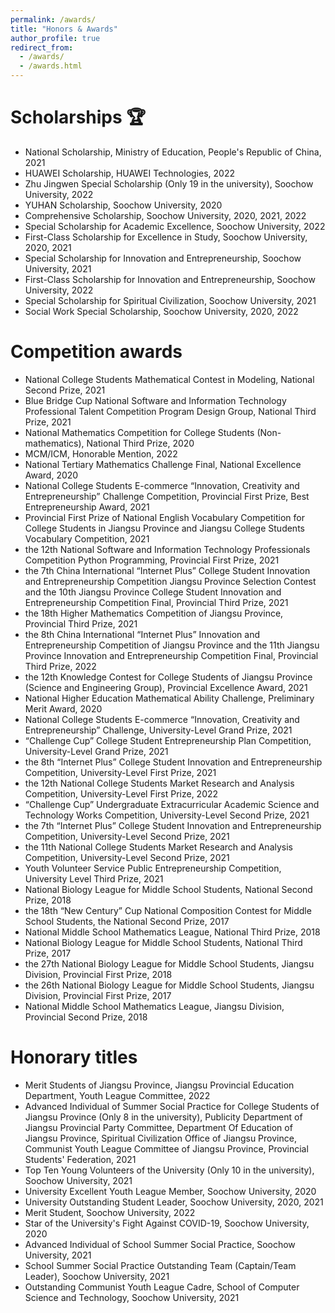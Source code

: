 ```yaml
---
permalink: /awards/
title: "Honors & Awards"
author_profile: true
redirect_from: 
  - /awards/
  - /awards.html
---
```


Scholarships 🏆
======
* National Scholarship, Ministry of Education, People's Republic of China, 2021
* HUAWEI Scholarship, HUAWEI Technologies, 2022
* Zhu Jingwen Special Scholarship (Only 19 in the university), Soochow University, 2022
* YUHAN Scholarship, Soochow University, 2020
* Comprehensive Scholarship, Soochow University, 2020, 2021, 2022
* Special Scholarship for Academic Excellence, Soochow University, 2022
* First-Class Scholarship for Excellence in Study, Soochow University, 2020, 2021
* Special Scholarship for Innovation and Entrepreneurship, Soochow University, 2021
* First-Class Scholarship for Innovation and Entrepreneurship, Soochow University, 2022
* Special Scholarship for Spiritual Civilization, Soochow University, 2021
* Social Work Special Scholarship, Soochow University, 2020, 2022

Competition awards
======
* National College Students Mathematical Contest in Modeling, National Second Prize, 2021
* Blue Bridge Cup National Software and Information Technology Professional Talent Competition Program Design Group, National Third Prize, 2021
* National Mathematics Competition for College Students (Non-mathematics), National Third Prize, 2020
* MCM/ICM, Honorable Mention, 2022
* National Tertiary Mathematics Challenge Final, National Excellence Award, 2020
* National College Students E-commerce “Innovation, Creativity and Entrepreneurship” Challenge Competition, Provincial First Prize, Best Entrepreneurship Award, 2021
* Provincial First Prize of National English Vocabulary Competition for College Students in Jiangsu Province and Jiangsu College Students Vocabulary Competition, 2021
* the 12th National Software and Information Technology Professionals Competition Python Programming, Provincial First Prize, 2021
* the 7th China International “Internet Plus” College Student Innovation and Entrepreneurship Competition Jiangsu Province Selection Contest and the 10th Jiangsu Province College Student Innovation and Entrepreneurship Competition Final, Provincial Third Prize, 2021
* the 18th Higher Mathematics Competition of Jiangsu Province, Provincial Third Prize, 2021
* the 8th China International “Internet Plus” Innovation and Entrepreneurship Competition of Jiangsu Province and the 11th Jiangsu Province Innovation and Entrepreneurship Competition Final, Provincial Third Prize, 2022
* the 12th Knowledge Contest for College Students of Jiangsu Province (Science and Engineering Group), Provincial Excellence Award, 2021
* National Higher Education Mathematical Ability Challenge, Preliminary Merit Award, 2020
* National College Students E-commerce “Innovation, Creativity and Entrepreneurship” Challenge, University-Level Grand Prize, 2021
* “Challenge Cup” College Student Entrepreneurship Plan Competition, University-Level Grand Prize, 2021
* the 8th “Internet Plus” College Student Innovation and Entrepreneurship Competition, University-Level First Prize, 2021
* the 12th National College Students Market Research and Analysis Competition, University-Level First Prize, 2022
* “Challenge Cup” Undergraduate Extracurricular Academic Science and Technology Works Competition, University-Level Second Prize, 2021
* the 7th “Internet Plus” College Student Innovation and Entrepreneurship Competition, University-Level Second Prize, 2021
* the 11th National College Students Market Research and Analysis Competition, University-Level Second Prize, 2021
* Youth Volunteer Service Public Entrepreneurship Competition, University Level Third Prize, 2021
* National Biology League for Middle School Students, National Second Prize, 2018
* the 18th “New Century” Cup National Composition Contest for Middle School Students, the National Second Prize, 2017
* National Middle School Mathematics League, National Third Prize, 2018
* National Biology League for Middle School Students, National Third Prize, 2017
* the 27th National Biology League for Middle School Students, Jiangsu Division, Provincial First Prize, 2018
* the 26th National Biology League for Middle School Students, Jiangsu Division, Provincial First Prize, 2017
* National Middle School Mathematics League, Jiangsu Division, Provincial Second Prize, 2018

Honorary titles
======
* Merit Students of Jiangsu Province, Jiangsu Provincial Education Department, Youth League Committee, 2022
* Advanced Individual of Summer Social Practice for College Students of Jiangsu Province (Only 8 in the university), Publicity Department of Jiangsu Provincial Party Committee, Department Of Education of Jiangsu Province, Spiritual Civilization Office of Jiangsu Province, Communist Youth League Committee of Jiangsu Province, Provincial Students' Federation, 2021
* Top Ten Young Volunteers of the University (Only 10 in the university), Soochow University, 2021
* University Excellent Youth League Member, Soochow University, 2020
* University Outstanding Student Leader, Soochow University, 2020, 2021
* Merit Student, Soochow University, 2022
* Star of the University's Fight Against COVID-19, Soochow University, 2020
* Advanced Individual of School Summer Social Practice, Soochow University, 2021
* School Summer Social Practice Outstanding Team (Captain/Team Leader), Soochow University, 2021
* Outstanding Communist Youth League Cadre, School of Computer Science and Technology, Soochow University, 2021